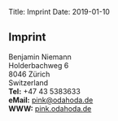 Title: Imprint
Date: 2019-01-10

<h2>Imprint</h2>

<div class="imprint">
  <div class="name">Benjamin Niemann</div>
  <div class="address">Holderbachweg 6<br>8046 Zürich<br>Switzerland</div>

  <div class="contact">
    <strong>Tel:</strong> +47 43 5383633<br>
    <strong>eMail:</strong> <a href="mailto:pink@odahoda.de">pink@odahoda.de</a><br>
    <strong>WWW:</strong> <a href="http://pink.odahoda.de/">pink.odahoda.de</a>
  </div>
</div>
